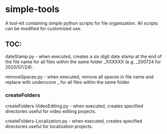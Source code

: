 # simple-tools
A tool-kit containing simple python scripts for file organization. All scripts can be modified for customized use.

## TOC:

dateStamp.py - when executed, creates a six digit date stamp at the end of the file name for all files within the same folder _XXXXXX (e.g. _200724 for 2020/07/24).

removeSpaces.py - when executed, remove all spaces in file name and replace with underscore _ for all files within the same folder.

### createFolders

createFolders-VideoEditing.py - when executed, creates specified directories useful for video editing projects.

createFolders-Localization.py - when executed, creates specified directories useful for localization projects.
